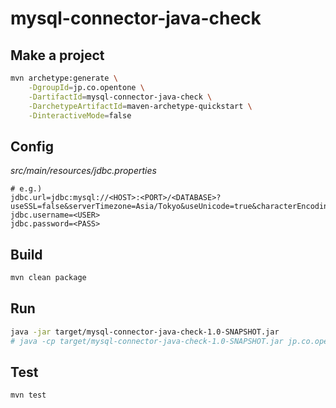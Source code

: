 # mysql-connector-java-check

## Make a project

```sh
mvn archetype:generate \
    -DgroupId=jp.co.opentone \
    -DartifactId=mysql-connector-java-check \
    -DarchetypeArtifactId=maven-archetype-quickstart \
    -DinteractiveMode=false
```

## Config

_src/main/resources/jdbc.properties_

```properties
# e.g.)
jdbc.url=jdbc:mysql://<HOST>:<PORT>/<DATABASE>?useSSL=false&serverTimezone=Asia/Tokyo&useUnicode=true&characterEncoding=utf8
jdbc.username=<USER>
jdbc.password=<PASS>
```

## Build

```sh
mvn clean package
```

## Run

```sh
java -jar target/mysql-connector-java-check-1.0-SNAPSHOT.jar
# java -cp target/mysql-connector-java-check-1.0-SNAPSHOT.jar jp.co.opentone.App
```

## Test

```sh
mvn test
```